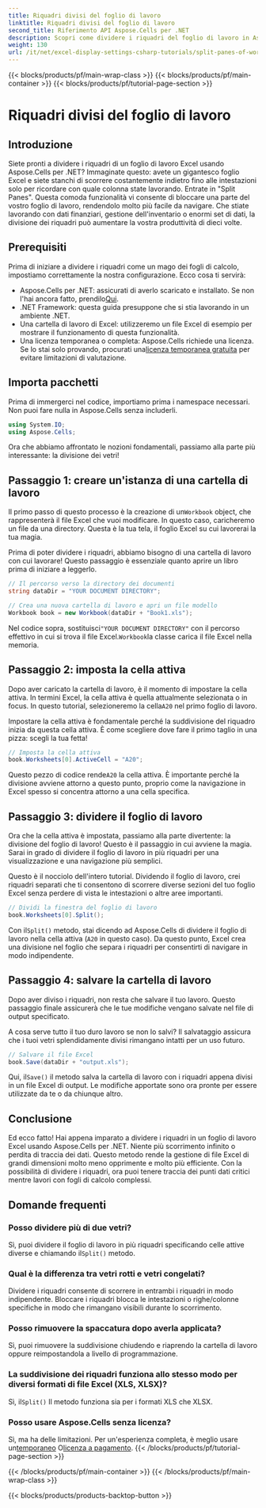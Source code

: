 ```yaml
---
title: Riquadri divisi del foglio di lavoro
linktitle: Riquadri divisi del foglio di lavoro
second_title: Riferimento API Aspose.Cells per .NET
description: Scopri come dividere i riquadri del foglio di lavoro in Aspose.Cells per .NET con la nostra guida passo-passo. Migliora la navigazione nei file Excel con questo semplice tutorial.
weight: 130
url: /it/net/excel-display-settings-csharp-tutorials/split-panes-of-worksheet/
---
```


{{< blocks/products/pf/main-wrap-class >}}
{{< blocks/products/pf/main-container >}}
{{< blocks/products/pf/tutorial-page-section >}}

# Riquadri divisi del foglio di lavoro

## Introduzione

Siete pronti a dividere i riquadri di un foglio di lavoro Excel usando Aspose.Cells per .NET? Immaginate questo: avete un gigantesco foglio Excel e siete stanchi di scorrere costantemente indietro fino alle intestazioni solo per ricordare con quale colonna state lavorando. Entrate in "Split Panes". Questa comoda funzionalità vi consente di bloccare una parte del vostro foglio di lavoro, rendendolo molto più facile da navigare. Che stiate lavorando con dati finanziari, gestione dell'inventario o enormi set di dati, la divisione dei riquadri può aumentare la vostra produttività di dieci volte. 

## Prerequisiti

Prima di iniziare a dividere i riquadri come un mago dei fogli di calcolo, impostiamo correttamente la nostra configurazione. Ecco cosa ti servirà:

-  Aspose.Cells per .NET: assicurati di averlo scaricato e installato. Se non l'hai ancora fatto, prendilo[Qui](https://releases.aspose.com/cells/net/).
- .NET Framework: questa guida presuppone che si stia lavorando in un ambiente .NET.
- Una cartella di lavoro di Excel: utilizzeremo un file Excel di esempio per mostrare il funzionamento di questa funzionalità.
-  Una licenza temporanea o completa: Aspose.Cells richiede una licenza. Se lo stai solo provando, procurati una[licenza temporanea gratuita](https://purchase.aspose.com/temporary-license/) per evitare limitazioni di valutazione.

## Importa pacchetti

Prima di immergerci nel codice, importiamo prima i namespace necessari. Non puoi fare nulla in Aspose.Cells senza includerli.

```csharp
using System.IO;
using Aspose.Cells;
```

Ora che abbiamo affrontato le nozioni fondamentali, passiamo alla parte più interessante: la divisione dei vetri!

## Passaggio 1: creare un'istanza di una cartella di lavoro

 Il primo passo di questo processo è la creazione di un`Workbook` object, che rappresenterà il file Excel che vuoi modificare. In questo caso, caricheremo un file da una directory. Questa è la tua tela, il foglio Excel su cui lavorerai la tua magia.

Prima di poter dividere i riquadri, abbiamo bisogno di una cartella di lavoro con cui lavorare! Questo passaggio è essenziale quanto aprire un libro prima di iniziare a leggerlo.

```csharp
// Il percorso verso la directory dei documenti
string dataDir = "YOUR DOCUMENT DIRECTORY";

// Crea una nuova cartella di lavoro e apri un file modello
Workbook book = new Workbook(dataDir + "Book1.xls");
```

 Nel codice sopra, sostituisci`"YOUR DOCUMENT DIRECTORY"` con il percorso effettivo in cui si trova il file Excel.`Workbook`la classe carica il file Excel nella memoria.

## Passaggio 2: imposta la cella attiva

 Dopo aver caricato la cartella di lavoro, è il momento di impostare la cella attiva. In termini Excel, la cella attiva è quella attualmente selezionata o in focus. In questo tutorial, selezioneremo la cella`A20` nel primo foglio di lavoro.

Impostare la cella attiva è fondamentale perché la suddivisione del riquadro inizia da questa cella attiva. È come scegliere dove fare il primo taglio in una pizza: scegli la tua fetta!

```csharp
// Imposta la cella attiva
book.Worksheets[0].ActiveCell = "A20";
```

 Questo pezzo di codice rende`A20` la cella attiva. È importante perché la divisione avviene attorno a questo punto, proprio come la navigazione in Excel spesso si concentra attorno a una cella specifica.

## Passaggio 3: dividere il foglio di lavoro

Ora che la cella attiva è impostata, passiamo alla parte divertente: la divisione del foglio di lavoro! Questo è il passaggio in cui avviene la magia. Sarai in grado di dividere il foglio di lavoro in più riquadri per una visualizzazione e una navigazione più semplici.

Questo è il nocciolo dell'intero tutorial. Dividendo il foglio di lavoro, crei riquadri separati che ti consentono di scorrere diverse sezioni del tuo foglio Excel senza perdere di vista le intestazioni o altre aree importanti.

```csharp
// Dividi la finestra del foglio di lavoro
book.Worksheets[0].Split();
```

 Con il`Split()` metodo, stai dicendo ad Aspose.Cells di dividere il foglio di lavoro nella cella attiva (`A20` in questo caso). Da questo punto, Excel crea una divisione nel foglio che separa i riquadri per consentirti di navigare in modo indipendente.

## Passaggio 4: salvare la cartella di lavoro

Dopo aver diviso i riquadri, non resta che salvare il tuo lavoro. Questo passaggio finale assicurerà che le tue modifiche vengano salvate nel file di output specificato.

A cosa serve tutto il tuo duro lavoro se non lo salvi? Il salvataggio assicura che i tuoi vetri splendidamente divisi rimangano intatti per un uso futuro.

```csharp
// Salvare il file Excel
book.Save(dataDir + "output.xls");
```

 Qui, il`Save()` il metodo salva la cartella di lavoro con i riquadri appena divisi in un file Excel di output. Le modifiche apportate sono ora pronte per essere utilizzate da te o da chiunque altro.

## Conclusione

Ed ecco fatto! Hai appena imparato a dividere i riquadri in un foglio di lavoro Excel usando Aspose.Cells per .NET. Niente più scorrimento infinito o perdita di traccia dei dati. Questo metodo rende la gestione di file Excel di grandi dimensioni molto meno opprimente e molto più efficiente. Con la possibilità di dividere i riquadri, ora puoi tenere traccia dei punti dati critici mentre lavori con fogli di calcolo complessi.

## Domande frequenti

### Posso dividere più di due vetri?  
 Sì, puoi dividere il foglio di lavoro in più riquadri specificando celle attive diverse e chiamando il`Split()` metodo.

### Qual è la differenza tra vetri rotti e vetri congelati?  
Dividere i riquadri consente di scorrere in entrambi i riquadri in modo indipendente. Bloccare i riquadri blocca le intestazioni o righe/colonne specifiche in modo che rimangano visibili durante lo scorrimento.

### Posso rimuovere la spaccatura dopo averla applicata?  
Sì, puoi rimuovere la suddivisione chiudendo e riaprendo la cartella di lavoro oppure reimpostandola a livello di programmazione.

### La suddivisione dei riquadri funziona allo stesso modo per diversi formati di file Excel (XLS, XLSX)?  
 Sì, il`Split()` Il metodo funziona sia per i formati XLS che XLSX.

### Posso usare Aspose.Cells senza licenza?  
 Sì, ma ha delle limitazioni. Per un'esperienza completa, è meglio usare un[temporaneo](https://purchase.aspose.com/temporary-license/) O[licenza a pagamento](https://purchase.aspose.com/buy).
{{< /blocks/products/pf/tutorial-page-section >}}

{{< /blocks/products/pf/main-container >}}
{{< /blocks/products/pf/main-wrap-class >}}

{{< blocks/products/products-backtop-button >}}
